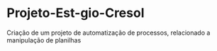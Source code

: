 # Projeto-Est-gio-Cresol
Criação de um projeto de automatização de processos, relacionado a manipulação de planilhas 
